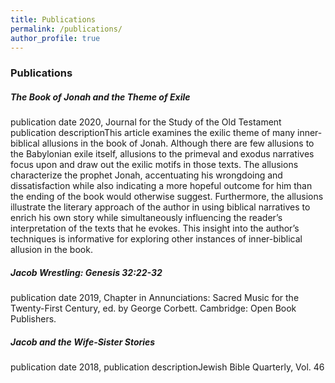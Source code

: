 ```yaml
---
title: Publications
permalink: /publications/
author_profile: true
---
```


### Publications

##### *The Book of Jonah and the Theme of Exile*
publication date 2020, Journal for the Study of the Old Testament
publication descriptionThis article examines the exilic theme of many inner-biblical allusions in the book of Jonah. Although there are few allusions to the Babylonian exile itself, allusions to the primeval and exodus narratives focus upon and draw out the exilic motifs in those texts. The allusions characterize the prophet Jonah, accentuating his wrongdoing and dissatisfaction while also indicating a more hopeful outcome for him than the ending of the book would otherwise suggest. Furthermore, the allusions illustrate the literary approach of the author in using biblical narratives to enrich his own story while simultaneously influencing the reader’s interpretation of the texts that he evokes. This insight into the author’s techniques is informative for exploring other instances of inner-biblical allusion in the book.



##### *Jacob Wrestling: Genesis 32:22-32* 
publication date 2019, Chapter in Annunciations: Sacred Music for the Twenty-First Century, ed. by George Corbett. Cambridge: Open Book Publishers.



##### *Jacob and the Wife-Sister Stories* 
publication date 2018,  publication descriptionJewish Bible Quarterly, Vol. 46
